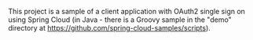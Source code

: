 This project is a sample of a client application with OAuth2 single
sign on using Spring Cloud (in Java - there is a Groovy sample in the
"demo" directory at https://github.com/spring-cloud-samples/scripts).
